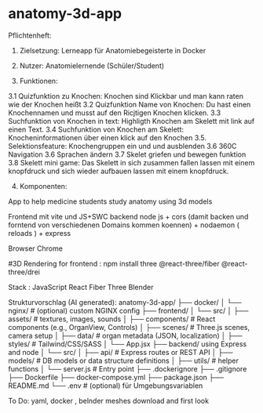# anatomy-3d-app

Pflichtenheft:

1. Zielsetzung: Lerneapp für Anatomiebegeisterte in Docker 

2. Nutzer: Anatomielernende (Schüler/Student)

3. Funktionen:

3.1 Quizfunktion zu Knochen: Knochen sind Klickbar und man kann raten wie der Knochen heißt
3.2 Quizfunktion Name von Knochen: Du hast einen Knochennamen und musst auf den Ricjtigen Knochen klicken.
3.3 Suchfunktion von Knochen in text: Highligth Knochen am Skelett mit link auf einen Text.
3.4 Suchfunktion von Knochen am Skelett: Knocheninformationen über einen klick auf den Knochen
3.5. Selektionsfeature: Knochengruppen ein und und ausblenden
3.6 360C Navigation
3.6 Sprachen ändern
3.7 Skelet griefen und bewegen funktion
3.8 Skelett mini game: Das Skelett in sich zusammen fallen lassen mit einem knopfdruck und sich wieder aufbauen lassen mit einem knopfdruck.

4. Komponenten:











App to help medicine students study anatomy using 3d models

Frontend mit vite und JS+SWC
backend node js + cors (damit backen und forntend von verschiedenen Domains kommen koennen) + nodaemon ( reloads ) + express

Browser Chrome

#3D Rendering for frontend : npm install three @react-three/fiber @react-three/drei


Stack : JavaScript React Fiber Three Blender



Strukturvorschlag (AI generated):
anatomy-3d-app/
├── docker/
│   └── nginx/                 # (optional) custom NGINX config
├── frontend/
│   └── src/
│       ├── assets/           # textures, images, sounds
│       ├── components/       # React components (e.g., OrganView, Controls)
│       ├── scenes/           # Three.js scenes, camera setup
│       ├── data/             # organ metadata (JSON, localization)
│       ├── styles/           # Tailwind/CSS/SASS
│       └── App.jsx 
├── backend/ using Express and node
│   └── src/
│       ├── api/              # Express routes or REST API
│       ├── models/           # DB models or data structure definitions
│       ├── utils/            # helper functions
│       └── server.js         # Entry point
├── .dockerignore
├── .gitignore
├── Dockerfile
├── docker-compose.yml
├── package.json
├── README.md
└── .env                      # (optional) für Umgebungsvariablen


To Do: yaml, docker , belnder meshes download and first look
